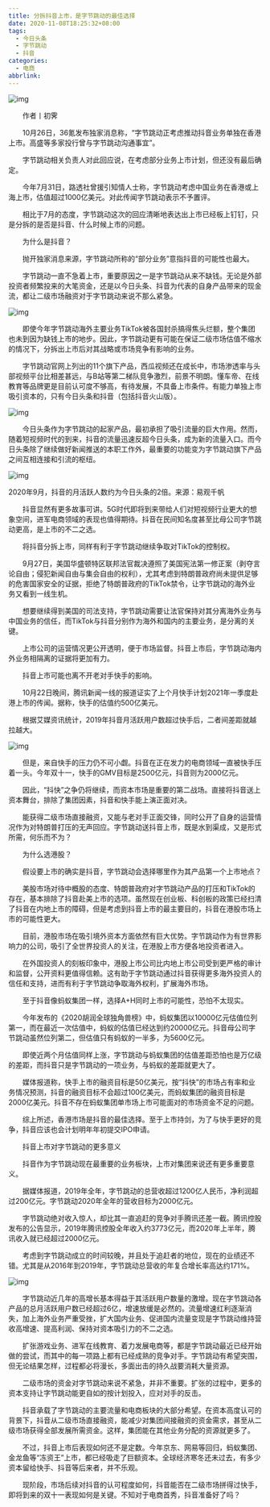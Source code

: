 ```yaml
---
title: 分拆抖音上市，是字节跳动的最佳选择
date: 2020-11-08T18:25:32+08:00
tags:
  - 今日头条
  - 字节跳动
  - 抖音
categories:
  - 电商
abbrlink:
---
```


![img](https://cdn.jsdelivr.net/gh/yakeing/Documentation@main/Hexo/images/4e1b-kcaeqzx2793163.png)

　　作者丨初霁

　　10月26日，36氪发布独家消息称，“字节跳动正考虑推动抖音业务单独在香港上市。高盛等多家投行曾与字节跳动沟通事宜”。

　　字节跳动相关负责人对此回应说，在考虑部分业务上市计划，但还没有最后确定。

　　今年7月31日，路透社曾援引知情人士称，字节跳动考虑中国业务在香港或上海上市，估值超过1000亿美元。对此传闻字节跳动表示不予置评。

　　相比于7月的态度，字节跳动这次的回应清晰地表达出上市已经板上钉钉，只是分拆的是否是抖音、什么时候上市的问题。

　　为什么是抖音？

　　抛开独家消息来源，字节跳动所称的“部分业务”意指抖音的可能性也最大。

　　字节跳动一直不急着上市，重要原因之一是字节跳动从来不缺钱。无论是外部投资者频繁投来的大笔资金，还是以今日头条、抖音为代表的自身产品带来的现金流，都让二级市场融资对于字节跳动来说不那么紧急。

![img](https://cdn.jsdelivr.net/gh/yakeing/Documentation@main/Hexo/images/cdb0-kcaeqzx2793259.png)

　　即使今年字节跳动海外主要业务TikTok被各国封杀搞得焦头烂额，整个集团也未到因为缺钱上市的地步。因此，字节跳动更有可能在保证二级市场估值不缩水的情况下，分拆出上市后对其战略或市场竞争有影响的业务。

　　字节跳动官网上列出的11个旗下产品，西瓜视频还在成长中，市场渗透率与头部视频平台比相差甚远，与B站等第二梯队竞争激烈，前景不明朗。懂车帝、在线教育等品牌更是目前认可度不够高，有待发展，不具备上市条件。有能力单独上市吸引资本的，只有今日头条和抖音（包括抖音火山版）。

![img](https://cdn.jsdelivr.net/gh/yakeing/Documentation@main/Hexo/images/3f86-kcaeqzx2793303.png)

　　今日头条作为字节跳动的起家产品，最初承担了吸引流量的巨大作用。然而，随着短视频时代的到来，抖音的流量迅速反超今日头条，成为新的流量入口。而今日头条除了继续做好新闻推送的本职工作外，最重要的功能变为字节跳动旗下产品之间互相连接和引流的枢纽。

![img](https://cdn.jsdelivr.net/gh/yakeing/Documentation@main/Hexo/images/ac50-kcaeqzx2793412.png)

2020年9月，抖音的月活跃人数约为今日头条的2倍。来源：易观千帆

　　抖音显然有更多故事可讲。5G时代即将到来带给人们对短视频行业更大的想象空间，进军电商领域的表现也值得期待。抖音在民间知名度甚至比母公司字节跳动更高，是上市的不二之选。

　　将抖音分拆上市，同样有利于字节跳动继续争取对TikTok的控制权。

　　9月27日，美国华盛顿特区联邦法官裁决遵照了美国宪法第一修正案（剥夺言论自由；侵犯新闻自由与集会自由的权利），尤其考虑到特朗普政府尚未提供足够的危害国家安全的证据，拒绝了特朗普政府的TikTok禁令，让字节跳动的海外业务又看到一线生机。

　　想要继续得到美国的司法支持，字节跳动需要让法官保持对其分离海外业务与中国业务的信任，而TikTok与抖音分别作为海外和国内的主要业务，是分离的关键。

　　上市公司的运营情况更公开透明，便于市场监督。抖音上市后，字节跳动海内外业务相隔离的证据将更加有力。

　　抖音上市可能也离不开老对手快手的影响。

　　10月22日晚间，腾讯新闻一线的报道证实了上个月快手计划2021年一季度赴港上市的传闻。据称，快手的估值约500亿美元。

　　根据艾媒资讯统计，2019年抖音月活跃用户数超过快手后，二者间差距就越拉越大。

![img](https://cdn.jsdelivr.net/gh/yakeing/Documentation@main/Hexo/images/ca14-kcaeqzx2793445.png)

　　但是，来自快手的压力仍不可小觑。抖音在正在发力的电商领域一直被快手压着一头。今年双十一，快手的GMV目标是2500亿元，抖音则为2000亿元。

　　因此，“抖快”之争仍将继续，而资本市场是重要的第二战场。直接将抖音送上资本舞台，排除了集团因素，抖音和快手能上演正面对决。

　　能获得二级市场直接融资，又能与老对手正面交锋，同时公开了自身的运营情况作为对特朗普打压的无声回应。字节跳动送抖音上市，既是水到渠成，又是形式所需，何乐而不为？

　　为什么选港股？

　　假设要上市的确实是抖音，字节跳动会选择哪里作为其产品第一个上市地点？

　　美股市场对待中概股的态度、特朗普政府对字节跳动产品的打压和TikTok的存在，基本排除了抖音赴美上市的选项。虽然现在创业板、科创板的政策已经扫清了抖音在内地上市的障碍，但是考虑到抖音上市的最主要目的，抖音在港股市场上市的可能性更大。

　　目前，港股市场在吸引境外资本方面依然有巨大优势。字节跳动作为有世界影响力的公司，吸引了全世界投资人的关注，在港股上市方便各地投资者进入。

　　在外国投资人的刻板印象中，港股上市公司比内地上市公司受到更严格的审计和监督，公开资料更值得信赖。这有助于字节跳动通过抖音获得更多海外投资人的信任和支持，进而有利于字节跳动争取海外权利，扩展海外市场。

　　至于抖音像蚂蚁集团一样，选择A+H同时上市的可能性，恐怕不太现实。

　　今年发布的《2020胡润全球独角兽榜》中，蚂蚁集团以10000亿元估值位列第一，而在最近一次估值中，蚂蚁的估值已经达到约20000亿元。抖音母公司字节跳动虽然位列第二，但估值只有蚂蚁的一半多，为5600亿元。

　　即使近两个月估值同样上涨，字节跳动与蚂蚁集团的估值差距恐怕也是万亿级的差距，而抖音只是字节跳动的一项业务，与蚂蚁的差距就更大了。

　　媒体报道称，快手上市的融资目标是50亿美元，按“抖快”的市场占有率和业务情况预测，抖音的融资目标不会超过100亿美元，而蚂蚁集团的融资目标是2000亿美元。抖音不存在蚂蚁集团单市场上市可能面对的市场资金不足的问题。

　　综上所述，香港市场是抖音的最佳选择。至于上市持剑，为了与快手更好的竞争，抖音应该也会计划明年年初提交IPO申请。

　　抖音上市对字节跳动的更多意义

　　抖音作为字节跳动现在最重要的业务板块，上市对集团来说还有更多重要意义。

　　据媒体报道，2019年全年，字节跳动的总营收超过1200亿人民币，净利润超过200亿元。字节跳动2020年全年的营收目标为2000亿元。

　　字节跳动绝对收入惊人，却比其一直追赶的竞争对手腾讯还差一截。腾讯控股发布的公告显示，2019年腾讯控股全年收入约3773亿元，而2020年上半年，腾讯收入就已经超过2000亿元。

　　考虑到字节跳动成立的时间较晚，并且处于追赶者的地位，现在的业绩还不错。尤其是从2016年到2019年，字节跳动总营收的年复合增长率高达约171%。

![img](https://cdn.jsdelivr.net/gh/yakeing/Documentation@main/Hexo/images/9701-kcaeqzx2793492.png)

　　字节跳动近几年的高增长基本得益于其活跃用户数量的激增。现在字节跳动各产品的总月活跃用户数已经超过6亿，增速放缓是必然的。流量增速红利逐渐消失，加上海外业务严重受挫，扩大国内业务、促进国内流量变现是字节跳动维持营收高增速、提高利润、保持对资本吸引力的不二之选。

　　扩张游戏业务、进军在线教育、着力发展电商等，都是字节跳动最近已经开始做的尝试，而其中的每一项路上都有已经成熟的竞争对手。字节跳动有希望突围，但无论结果怎样，过程都必将漫长，多面出击的持久战要消耗大量资源。

　　二级市场的资金对字节跳动来说不紧急，并非不重要。扩张的过程中，更多的资本支持让字节跳动能更自如的按计划投入，应对对手的反击。

　　抖音承载了字节跳动的主要流量和电商板块的大部分希望。在资本高度认可的背景下，抖音从二级市场直接融资，能减少对集团间接融资的资金需求，甚至从二级市场获得全部发展所需资金。这样，集团能在其他业务分配的资源就更多了。

　　不过，抖音上市后表现如何还不是定数。今年京东、网易等回归，蚂蚁集团、金龙鱼等“冻资王”上市，都已经吸走了巨额资本。全球经济寒冬还未过去，有多少资本留给快手、抖音等后来者，并不乐观。

　　现阶段，市场后续对抖音的认可程度如何，抖音能否在二级市场拼得过快手，即将到来的双十一表现如何是关键。不知对于电商首秀，抖音准备好了吗？
